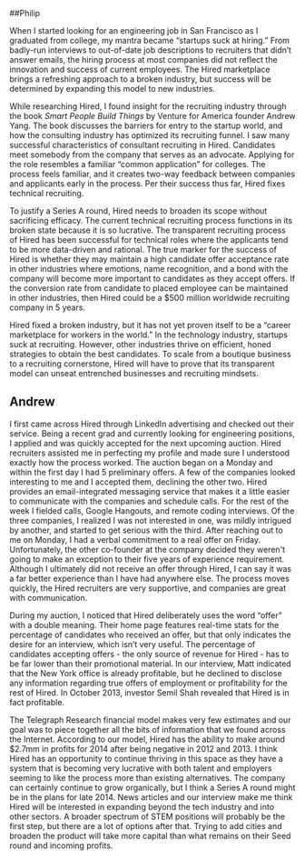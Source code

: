 ##Philip

When I started looking for an engineering job in San Francisco as I graduated from college, my mantra became “startups suck at hiring.” From badly-run interviews to out-of-date job descriptions to recruiters that didn’t answer emails, the hiring process at most companies did not reflect the innovation and success of current employees. The Hired marketplace brings a refreshing approach to a broken industry, but success will be determined by expanding this model to new industries.

While researching Hired, I found insight for the recruiting industry through the book *Smart People Build Things* by Venture for America founder Andrew Yang. The book discusses the barriers for entry to the startup world, and how the consulting industry has optimized its recruiting funnel. I saw many successful characteristics of consultant recruiting in Hired. Candidates meet somebody from the company that serves as an advocate. Applying for the role resembles a familiar “common application” for colleges. The process feels familiar, and it creates two-way feedback between companies and applicants early in the process. Per their success thus far, Hired fixes technical recruiting. 

To justify a Series A round, Hired needs to broaden its scope without sacrificing efficacy. The current technical recruiting process functions in its broken state because it is so lucrative. The transparent recruiting process of Hired has been successful for technical roles where the applicants tend to be more data-driven and rational. The true marker for the success of Hired is whether they may maintain a high candidate offer acceptance rate in other industries where emotions, name recognition, and a bond with the company will become more important to candidates as they accept offers. If the conversion rate from candidate to placed employee can be maintained in other industries, then Hired could be a $500 million worldwide recruiting company in 5 years.

Hired fixed a broken industry, but it has not yet proven itself to be a “career marketplace for workers in the world.” In the technology industry, startups suck at recruiting. However, other industries thrive on efficient, honed strategies to obtain the best candidates. To scale from a boutique business to a recruiting  cornerstone, Hired will have to prove that its transparent model can unseat entrenched businesses and recruiting mindsets. 


## Andrew

I first came across Hired through LinkedIn advertising and checked out their service. Being a recent grad and currently looking for engineering positions, I applied and was quickly accepted for the next upcoming auction. Hired recruiters assisted me in perfecting my profile and made sure I understood exactly how the process worked. The auction began on a Monday and within the first day I had 5 preliminary offers. A few of the companies looked interesting to me and I accepted them, declining the other two. Hired provides an email-integrated messaging service that makes it a little easier to communicate with the companies and schedule calls. For the rest of the week I fielded calls, Google Hangouts, and remote coding interviews. Of the three companies, I realized I was not interested in one, was mildly intrigued by another, and started to get serious with the third. After reaching out to me on Monday, I had a verbal commitment to a real offer on Friday. Unfortunately, the other co-founder at the company decided they weren't going to make an exception to their five years of experience requirement. Although I ultimately did not receive an offer through Hired, I can say it was a far better experience than I have had anywhere else. The process moves quickly, the Hired recruiters are very supportive, and companies are great with communication.

During my auction, I noticed that Hired deliberately uses the word “offer” with a double meaning. Their home page features real-time stats for the percentage of candidates who received an offer, but that only indicates the desire for an interview, which isn’t very useful. The percentage of candidates accepting offers - the only source of revenue for Hired - has to be far lower than their promotional material. In our interview, Matt indicated that the New York office is already profitable, but he declined to disclose any information regarding true offers of employment or profitability for the rest of Hired. In October 2013, investor Semil Shah revealed that Hired is in fact profitable.

The Telegraph Research financial model makes very few estimates and our goal was to piece together all the bits of information that we found across the Internet. According to our model, Hired has the ability to make around $2.7mm in profits for 2014 after being negative in 2012 and 2013. I think Hired has an opportunity to continue thriving in this space as they have a system that is becoming very lucrative with both talent and employers seeming to like the process more than existing alternatives. The company can certainly continue to grow organically, but I think a Series A round might be in the plans for late 2014. News articles and our interview make me think Hired will be interested in expanding beyond the tech industry and into other sectors. A broader spectrum of STEM positions will probably be the first step, but there are a lot of options after that. Trying to add cities and broaden the product will take more capital than what remains on their Seed round and incoming profits.
